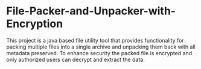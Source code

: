# File-Packer-and-Unpacker-with-Encryption
This project is a java based file utility tool that provides functionality for packing multiple files into a single archive and unpacking them back with all metadata preserved. To enhance security the packed file is encrypted and only authorized users can decrypt and extract the data.
